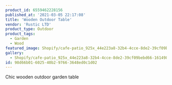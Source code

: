 ```yaml
---
product_id: 6559462228156
published_at: '2021-03-05 22:17:08'
title: 'Wooden Outdoor Table'
vendor: 'Rustic LTD'
product_type: Outdoor
product_tags:
  - Garden
  - Wood
featured_image: Shopify/cafe-patio_925x_44e223a8-32b4-4cce-8de2-39cf09bebd66.jpg
gallery:
  - Shopify/cafe-patio_925x_44e223a8-32b4-4cce-8de2-39cf09bebd66-1614983900.jpg
id: 98d66b01-6025-40b2-9766-3648ed0c1d02
---
```

<p>Chic wooden outdoor garden table</p>